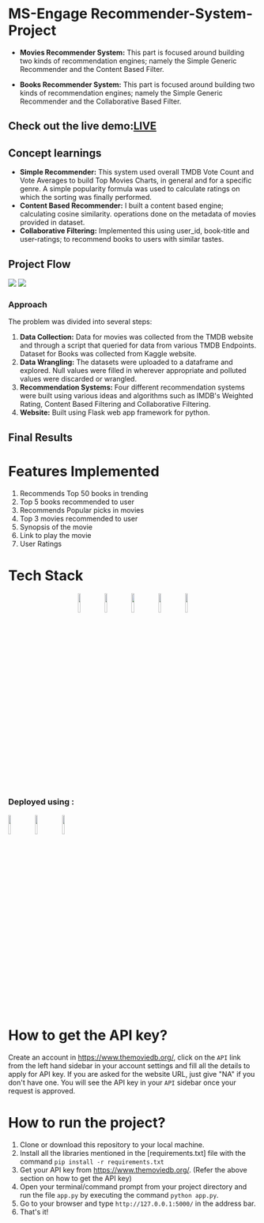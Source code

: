 # MS-Engage Recommender-System-Project

* **Movies Recommender System:** This part is focused around building two kinds of recommendation engines; namely the Simple Generic Recommender and the Content Based Filter.

* **Books Recommender System:** This part is focused around building two kinds of recommendation engines; namely the Simple Generic Recommender and the Collaborative Based Filter.

## Check out the live demo:[LIVE](https://recommend-books-movies.herokuapp.com/)

##  Concept learnings
* **Simple Recommender:** This system used overall TMDB Vote Count and Vote Averages to build Top Movies Charts, in general and for a specific genre. A simple popularity formula was used to calculate ratings on which the sorting was finally performed.
* **Content Based Recommender:** I built a content based engine; calculating cosine similarity.
operations done on the metadata of movies provided in dataset.
* **Collaborative Filtering:** Implemented this using user_id, book-title and user-ratings; to recommend books to users with similar tastes.
 
## Project Flow

<img src="https://github.com/RajshreeVats/recommendation-engine/blob/master/templates/My%20First%20Board%20(2).jpg">
<img src="https://github.com/RajshreeVats/recommendation-engine/blob/master/templates/My%20First%20Board.jpg">

### Approach 

The problem was divided into several steps:

1. **Data Collection:** Data for movies was collected from the TMDB website and through a script that queried for data from various TMDB Endpoints. Dataset for Books was collected from Kaggle website.
2. **Data Wrangling:** The datasets were uploaded to a dataframe and explored. Null values were filled in wherever appropriate and polluted values were discarded or wrangled.
3. **Recommendation Systems:** Four different recommendation systems were built using various ideas and algorithms such as IMDB's Weighted Rating, Content Based Filtering and Collaborative Filtering.
3. **Website:** Built using Flask web app framework for python.

## Final Results 
# Features Implemented
1. Recommends Top 50 books in trending 
2. Top 5 books recommended to user 
3. Recommends Popular picks in movies
4. Top 3 movies recommended to user
5. Synopsis of the movie 
6. Link to play the movie
7. User Ratings
 

# Tech Stack
<p align ="center">
  <code><img src="http://api.buttercms.com/static/images/tech_banners/Flask.716baf905d79.png" width="10%" /></code>
  <code><img src="https://www.digitaldesignjournal.com/wp-content/uploads/2018/07/Python-Programming-Wallpaper_1.jpg" width="10%" /></code>
  <code><img src="https://i1.wp.com/softwareengineeringdaily.com/wp-content/uploads/2018/07/jupyter-logo.png" width="10%"/></code>
 <code><img src="https://upload.wikimedia.org/wikipedia/commons/3/31/NumPy_logo_2020.svg" width="10%"/></code>
 <code><img src="https://en.wikipedia.org/wiki/Pandas_(software)#/media/File:Pandas_logo.svg" width = "10%"/></code>
 
### Deployed using :
 
  <code><img src="https://iconape.com/wp-content/files/us/67356/png/heroku-1.png" width="10%"/></code>
  <code><img src="https://img.icons8.com/color/64/000000/git.png" width="10%"/></code>
  <code><img src="https://img.icons8.com/color/64/000000/github.png" width="10%"/></code>



# How to get the API key?
Create an account in https://www.themoviedb.org/, click on the `API` link from the left hand sidebar in your account settings and fill all the details to apply for API key. If you are asked for the website URL, just give "NA" if you don't have one. You will see the API key in your `API` sidebar once your request is approved.

# How to run the project?
1. Clone or download this repository to your local machine.
2. Install all the libraries mentioned in the [requirements.txt] file with the command `pip install -r requirements.txt`
3. Get your API key from https://www.themoviedb.org/. (Refer the above section on how to get the API key)
4. Open your terminal/command prompt from your project directory and run the file `app.py` by executing the command `python app.py`.
5. Go to your browser and type `http://127.0.0.1:5000/` in the address bar.
6. That's it! 
